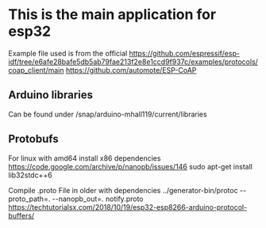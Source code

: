 # This is the main application for esp32

Example file used is from the official 
https://github.com/espressif/esp-idf/tree/e6afe28bafe5db5ab79fae213f2e8e1ccd9f937c/examples/protocols/coap_client/main
https://github.com/automote/ESP-CoAP

## Arduino libraries
Can be found under /snap/arduino-mhall119/current/libraries

## Protobufs
For linux with amd64 install x86 dependencies
https://code.google.com/archive/p/nanopb/issues/146
sudo apt-get install lib32stdc++6

Compile .proto File in older with dependencies
../generator-bin/protoc --proto_path=. --nanopb_out=. notify.proto
https://techtutorialsx.com/2018/10/19/esp32-esp8266-arduino-protocol-buffers/